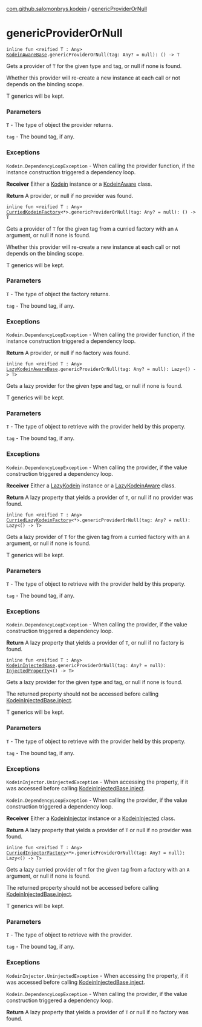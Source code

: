 [com.github.salomonbrys.kodein](index.md) / [genericProviderOrNull](.)

# genericProviderOrNull

`inline fun <reified T : Any> `[`KodeinAwareBase`](-kodein-aware-base/index.md)`.genericProviderOrNull(tag: Any? = null): () -> T`

Gets a provider of `T` for the given type and tag, or null if none is found.

Whether this provider will re-create a new instance at each call or not depends on the binding scope.

T generics will be kept.

### Parameters

`T` - The type of object the provider returns.

`tag` - The bound tag, if any.

### Exceptions

`Kodein.DependencyLoopException` - When calling the provider function, if the instance construction triggered a dependency loop.

**Receiver**
Either a [Kodein](-kodein/index.md) instance or a [KodeinAware](-kodein-aware.md) class.

**Return**
A provider, or null if no provider was found.

`inline fun <reified T : Any> `[`CurriedKodeinFactory`](-curried-kodein-factory/index.md)`<*>.genericProviderOrNull(tag: Any? = null): () -> T`

Gets a provider of `T` for the given tag from a curried factory with an `A` argument, or null if none is found.

Whether this provider will re-create a new instance at each call or not depends on the binding scope.

T generics will be kept.

### Parameters

`T` - The type of object the factory returns.

`tag` - The bound tag, if any.

### Exceptions

`Kodein.DependencyLoopException` - When calling the provider function, if the instance construction triggered a dependency loop.

**Return**
A provider, or null if no factory was found.

`inline fun <reified T : Any> `[`LazyKodeinAwareBase`](-lazy-kodein-aware-base/index.md)`.genericProviderOrNull(tag: Any? = null): Lazy<() -> T>`

Gets a lazy provider for the given type and tag, or null if none is found.

T generics will be kept.

### Parameters

`T` - The type of object to retrieve with the provider held by this property.

`tag` - The bound tag, if any.

### Exceptions

`Kodein.DependencyLoopException` - When calling the provider, if the value construction triggered a dependency loop.

**Receiver**
Either a [LazyKodein](-lazy-kodein/index.md) instance or a [LazyKodeinAware](-lazy-kodein-aware.md) class.

**Return**
A lazy property that yields a provider of `T`, or null if no provider was found.

`inline fun <reified T : Any> `[`CurriedLazyKodeinFactory`](-curried-lazy-kodein-factory/index.md)`<*>.genericProviderOrNull(tag: Any? = null): Lazy<() -> T>`

Gets a lazy provider of `T` for the given tag from a curried factory with an `A` argument, or null if none is found.

T generics will be kept.

### Parameters

`T` - The type of object to retrieve with the provider held by this property.

`tag` - The bound tag, if any.

### Exceptions

`Kodein.DependencyLoopException` - When calling the provider, if the value construction triggered a dependency loop.

**Return**
A lazy property that yields a provider of `T`, or null if no factory is found.

`inline fun <reified T : Any> `[`KodeinInjectedBase`](-kodein-injected-base/index.md)`.genericProviderOrNull(tag: Any? = null): `[`InjectedProperty`](-injected-property/index.md)`<() -> T>`

Gets a lazy provider for the given type and tag, or null if none is found.

The returned property should not be accessed before calling [KodeinInjectedBase.inject](-kodein-injected-base/inject.md).

T generics will be kept.

### Parameters

`T` - The type of object to retrieve with the provider held by this property.

`tag` - The bound tag, if any.

### Exceptions

`KodeinInjector.UninjectedException` - When accessing the property, if it was accessed before calling [KodeinInjectedBase.inject](-kodein-injected-base/inject.md).

`Kodein.DependencyLoopException` - When calling the provider, if the value construction triggered a dependency loop.

**Receiver**
Either a [KodeinInjector](-kodein-injector/index.md) instance or a [KodeinInjected](-kodein-injected.md) class.

**Return**
A lazy property that yields a provider of `T` or null if no provider was found.

`inline fun <reified T : Any> `[`CurriedInjectorFactory`](-curried-injector-factory/index.md)`<*>.genericProviderOrNull(tag: Any? = null): Lazy<() -> T>`

Gets a lazy curried provider of `T` for the given tag from a factory with an `A` argument, or null if none is found.

The returned property should not be accessed before calling [KodeinInjectedBase.inject](-kodein-injected-base/inject.md).

T generics will be kept.

### Parameters

`T` - The type of object to retrieve with the provider.

`tag` - The bound tag, if any.

### Exceptions

`KodeinInjector.UninjectedException` - When accessing the property, if it was accessed before calling [KodeinInjectedBase.inject](-kodein-injected-base/inject.md).

`Kodein.DependencyLoopException` - When calling the provider, if the value construction triggered a dependency loop.

**Return**
A lazy property that yields a provider of `T` or null if no factory was found.

